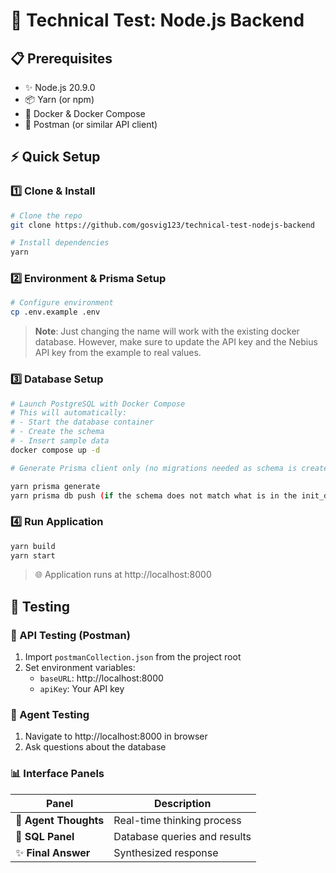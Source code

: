 # 🚀 Technical Test: Node.js Backend

## 📋 Prerequisites
- ✨ Node.js 20.9.0
- 📦 Yarn (or npm)
- 🐳 Docker & Docker Compose
- 🔧 Postman (or similar API client)

## ⚡ Quick Setup

### 1️⃣ Clone & Install
```bash
# Clone the repo
git clone https://github.com/gosvig123/technical-test-nodejs-backend

# Install dependencies
yarn
```

### 2️⃣ Environment & Prisma Setup
```bash
# Configure environment
cp .env.example .env
```
> **Note**: Just changing the name will work with the existing docker database. However, make sure to update the API key and the Nebius API key from the example to real values.

### 3️⃣ Database Setup
```bash
# Launch PostgreSQL with Docker Compose
# This will automatically:
# - Start the database container
# - Create the schema
# - Insert sample data
docker compose up -d

# Generate Prisma client only (no migrations needed as schema is created by init_db.sql)
```

```bash
yarn prisma generate
yarn prisma db push (if the schema does not match what is in the init_db.sql)
```

### 4️⃣ Run Application
```bash
yarn build
yarn start
```
> 🌐 Application runs at http://localhost:8000

## 🧪 Testing

### 🔌 API Testing (Postman)
1. Import `postmanCollection.json` from the project root
2. Set environment variables:
   - `baseURL`: http://localhost:8000
   - `apiKey`: Your API key

### 🤖 Agent Testing
1. Navigate to http://localhost:8000 in browser
2. Ask questions about the database

### 📊 Interface Panels
| Panel | Description |
|-------|-------------|
| 💭 **Agent Thoughts** | Real-time thinking process |
| 📝 **SQL Panel** | Database queries and results |
| ✨ **Final Answer** | Synthesized response |


